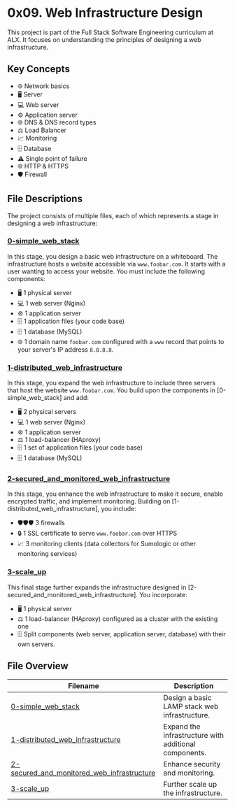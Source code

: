 # 0x09. Web Infrastructure Design

This project is part of the Full Stack Software Engineering curriculum at ALX. It focuses on understanding the principles of designing a web infrastructure.

## Key Concepts
- :globe_with_meridians: Network basics
- :desktop_computer: Server
- :computer: Web server
- :gear: Application server
- :globe_with_meridians: DNS & DNS record types
- :balance_scale: Load Balancer
- :chart_with_upwards_trend: Monitoring
- :file_cabinet: Database
- :warning: Single point of failure
- :globe_with_meridians: HTTP & HTTPS
- :shield: Firewall

## File Descriptions

The project consists of multiple files, each of which represents a stage in designing a web infrastructure:

### [0-simple_web_stack](0-simple_web_stack)

In this stage, you design a basic web infrastructure on a whiteboard. The infrastructure hosts a website accessible via `www.foobar.com`. It starts with a user wanting to access your website. You must include the following components:

- :desktop_computer: 1 physical server
- :computer: 1 web server (Nginx)
- :gear: 1 application server
- :file_cabinet: 1 application files (your code base)
- :file_cabinet: 1 database (MySQL)
- :globe_with_meridians: 1 domain name `foobar.com` configured with a `www` record that points to your server's IP address `8.8.8.8`.

### [1-distributed_web_infrastructure](1-distributed_web_infrastructure)

In this stage, you expand the web infrastructure to include three servers that host the website `www.foobar.com`. You build upon the components in [0-simple_web_stack] and add:

- :desktop_computer: 2 physical servers
- :computer: 1 web server (Nginx)
- :gear: 1 application server
- :balance_scale: 1 load-balancer (HAproxy)
- :file_cabinet: 1 set of application files (your code base)
- :file_cabinet: 1 database (MySQL)

### [2-secured_and_monitored_web_infrastructure](2-secured_and_monitored_web_infrastructure)

In this stage, you enhance the web infrastructure to make it secure, enable encrypted traffic, and implement monitoring. Building on [1-distributed_web_infrastructure], you include:

- :shield::shield::shield: 3 firewalls
- :lock: 1 SSL certificate to serve `www.foobar.com` over HTTPS
- :chart_with_upwards_trend: 3 monitoring clients (data collectors for Sumologic or other monitoring services)

### [3-scale_up](3-scale_up)

This final stage further expands the infrastructure designed in [2-secured_and_monitored_web_infrastructure]. You incorporate:

- :desktop_computer: 1 physical server
- :balance_scale: 1 load-balancer (HAproxy) configured as a cluster with the existing one
- :file_cabinet: Split components (web server, application server, database) with their own servers.

## File Overview

| Filename                                     | Description                                              |
| -------------------------------------------- | -------------------------------------------------------- |
| [0-simple_web_stack](./0-simple_web_stack)   | Design a basic LAMP stack web infrastructure.            |
| [1-distributed_web_infrastructure](./1-distributed_web_infrastructure) | Expand the infrastructure with additional components. |
| [2-secured_and_monitored_web_infrastructure](./2-secured_and_monitored_web_infrastructure) | Enhance security and monitoring. |
| [3-scale_up](./3-scale_up)                   | Further scale up the infrastructure.                    |


